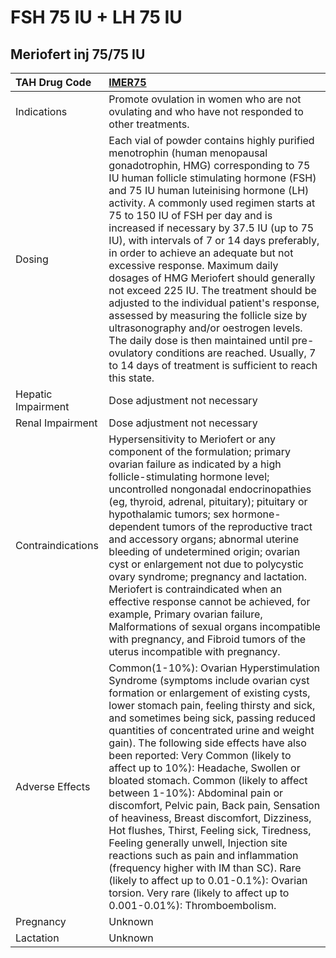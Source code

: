 # FSH 75 IU + LH 75 IU

## Meriofert inj 75/75 IU

| TAH Drug Code      | [IMER75](https://www.tahsda.org.tw/drugs/hissearch.php?drug_code=IMER75)                                                                                                                                                                                                                                                                                                                                                                                                                                                                                                                                                                                                                                                                                                                                                                                      |
|:-------------------|:--------------------------------------------------------------------------------------------------------------------------------------------------------------------------------------------------------------------------------------------------------------------------------------------------------------------------------------------------------------------------------------------------------------------------------------------------------------------------------------------------------------------------------------------------------------------------------------------------------------------------------------------------------------------------------------------------------------------------------------------------------------------------------------------------------------------------------------------------------------|
| Indications        | Promote ovulation in women who are not ovulating and who have not responded to other treatments.                                                                                                                                                                                                                                                                                                                                                                                                                                                                                                                                                                                                                                                                                                                                                              |
| Dosing             | Each vial of powder contains highly purified menotrophin (human menopausal gonadotrophin, HMG) corresponding to 75 IU human follicle stimulating hormone (FSH) and 75 IU human luteinising hormone (LH) activity. A commonly used regimen starts at 75 to 150 IU of FSH per day and is increased if necessary by 37.5 IU (up to 75 IU), with intervals of 7 or 14 days preferably, in order to achieve an adequate but not excessive response. Maximum daily dosages of HMG Meriofert should generally not exceed 225 IU. The treatment should be adjusted to the individual patient's response, assessed by measuring the follicle size by ultrasonography and/or oestrogen levels. The daily dose is then maintained until pre-ovulatory conditions are reached. Usually, 7 to 14 days of treatment is sufficient to reach this state.                      |
| Hepatic Impairment | Dose adjustment not necessary                                                                                                                                                                                                                                                                                                                                                                                                                                                                                                                                                                                                                                                                                                                                                                                                                                 |
| Renal Impairment   | Dose adjustment not necessary                                                                                                                                                                                                                                                                                                                                                                                                                                                                                                                                                                                                                                                                                                                                                                                                                                 |
| Contraindications  | Hypersensitivity to Meriofert or any component of the formulation; primary ovarian failure as indicated by a high follicle-stimulating hormone level; uncontrolled nongonadal endocrinopathies (eg, thyroid, adrenal, pituitary); pituitary or hypothalamic tumors; sex hormone-dependent tumors of the reproductive tract and accessory organs; abnormal uterine bleeding of undetermined origin; ovarian cyst or enlargement not due to polycystic ovary syndrome; pregnancy and lactation. Meriofert is contraindicated when an effective response cannot be achieved, for example, Primary ovarian failure, Malformations of sexual organs incompatible with pregnancy, and Fibroid tumors of the uterus incompatible with pregnancy.                                                                                                                     |
| Adverse Effects    | Common(1-10%): Ovarian Hyperstimulation Syndrome (symptoms include ovarian cyst formation or enlargement of existing cysts, lower stomach pain, feeling thirsty and sick, and sometimes being sick, passing reduced quantities of concentrated urine and weight gain). The following side effects have also been reported: Very Common (likely to affect up to 10%): Headache, Swollen or bloated stomach. Common (likely to affect between 1-10%): Abdominal pain or discomfort, Pelvic pain, Back pain, Sensation of heaviness, Breast discomfort, Dizziness, Hot flushes, Thirst, Feeling sick, Tiredness, Feeling generally unwell, Injection site reactions such as pain and inflammation (frequency higher with IM than SC). Rare (likely to affect up to 0.01-0.1%): Ovarian torsion. Very rare (likely to affect up to 0.001-0.01%): Thromboembolism. |
| Pregnancy          | Unknown                                                                                                                                                                                                                                                                                                                                                                                                                                                                                                                                                                                                                                                                                                                                                                                                                                                       |
| Lactation          | Unknown                                                                                                                                                                                                                                                                                                                                                                                                                                                                                                                                                                                                                                                                                                                                                                                                                                                       |

